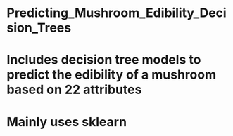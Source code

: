 # Predicting_Mushroom_Edibility_Decision_Trees
# Includes decision tree models to predict the edibility of a mushroom based on 22 attributes
# Mainly uses sklearn
